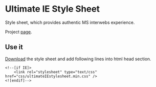 Ultimate IE Style Sheet
========================

Style sheet, which provides authentic
MS interwebs experience.

Project [page](http://rikniitt.github.io/ultimate-ie-style-sheet/).

## Use it

[Download](https://raw.githubusercontent.com/rikniitt/ultimate-ie-style-sheet/master/css/ultimateIEstylesheet.css) the style sheet and add following lines into html head section.
```
<!--[if IE]>
    <link rel="stylesheet" type="text/css" href="css/ultimateIEstylesheet.min.css" />
<![endif]-->
```
